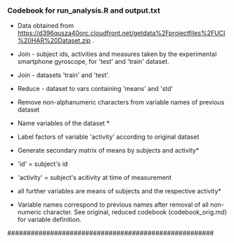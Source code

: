### Codebook for run_analysis.R and output.txt ###

- Data obtained from 
https://d396qusza40orc.cloudfront.net/getdata%2Fprojectfiles%2FUCI%20HAR%20Dataset.zip .
- Join - subject ids, activities and measures taken by the experimental smartphone gyroscope, for 'test' and 'train' dataset.
- Join -  datasets 'train' and 'test'.
- Reduce - dataset to vars containing 'means' and 'std'
- Remove non-alphanumeric characters from variable names of previous dataset
- Name variables of the dataset *
- Label factors of variable 'activity' according to original dataset

- Generate secondary matrix of means by subjects and activity*

- 'id' = subject's id
- 'activity' = subject's acitivity at time of measurement
- all further variables are means of subjects and the respective activity*

* Variable names correspond to previous names after removal of all non-numeric character. See original, reduced codebook (codebook_orig.md) for variable definition. 

#####################################################
